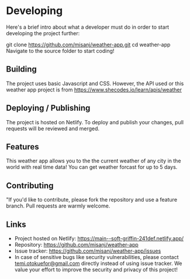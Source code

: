 # Developing
Here's a brief intro about what a developer must do in order to start developing the project further:

git clone https://github.com/misanj/weather-app.git
cd weather-app
Navigate to the source folder to start coding!

## Building
The project uses basic Javascript and CSS. However, the API used or this weather app project is from https://www.shecodes.io/learn/apis/weather

## Deploying / Publishing
The project is hosted on Netlify. To deploy and publish your changes, pull requests will be reviewed and merged.

## Features
This weather app allows you to the the current weather of any city in the world with real time data!
You can get weather forcast for up to 5 days.

## Contributing
"If you'd like to contribute, please fork the repository and use a feature branch. Pull requests are warmly welcome.

## Links
- Project hosted on Netlify: https://main--soft-griffin-241def.netlify.app/
- Repository: https://github.com/misanj/weather-app
- Issue tracker: https://github.com/misanj/weather-app/issues
- In case of sensitive bugs like security vulnerabilities, please contact temi.otokuefor@gmail.com directly instead of using issue tracker. We value your effort to improve the security and privacy of this project!
